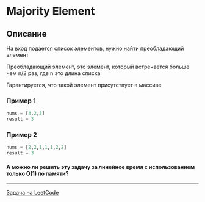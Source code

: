 # Majority Element

## Описание

На вход подается список элементов, нужно найти преобладающий элемент

Преобладающий элемент, это элемент, который встречается больше чем n/2 раз, где n это длина списка

Гарантируется, что такой элемент присутствует в массиве

### Пример 1

```python
nums = [3,2,3]
result = 3
```

### Пример 2

```python
nums = [2,2,1,1,1,2,2]
result = 3
```

#### А можно ли решить эту задачу за линейное время с использованием только O(1) по памяти?

---
<a href="https://leetcode.com/problems/majority-element/">Задача на LeetCode</a>